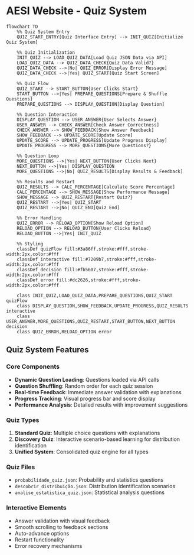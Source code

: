 # AESI Website - Quiz System

```mermaid
flowchart TD
    %% Quiz System Entry
    QUIZ_START_ENTRY[Quiz Interface Entry] --> INIT_QUIZ[Initialize Quiz System]
    
    %% Quiz Initialization
    INIT_QUIZ --> LOAD_QUIZ_DATA[Load Quiz JSON Data via API]
    LOAD_QUIZ_DATA --> QUIZ_DATA_CHECK{Quiz Data Valid?}
    QUIZ_DATA_CHECK -->|No| QUIZ_ERROR[Display Error Message]
    QUIZ_DATA_CHECK -->|Yes| QUIZ_START[Quiz Start Screen]
    
    %% Quiz Flow
    QUIZ_START --> START_BUTTON{User Clicks Start}
    START_BUTTON -->|Yes| PREPARE_QUESTIONS[Prepare & Shuffle Questions]
    PREPARE_QUESTIONS --> DISPLAY_QUESTION[Display Question]
    
    %% Question Interaction
    DISPLAY_QUESTION --> USER_ANSWER{User Selects Answer}
    USER_ANSWER --> CHECK_ANSWER[Check Answer Correctness]
    CHECK_ANSWER --> SHOW_FEEDBACK[Show Answer Feedback]
    SHOW_FEEDBACK --> UPDATE_SCORE[Update Score]
    UPDATE_SCORE --> UPDATE_PROGRESS[Update Progress Display]
    UPDATE_PROGRESS --> MORE_QUESTIONS{More Questions?}
    
    %% Question Loop
    MORE_QUESTIONS -->|Yes| NEXT_BUTTON{User Clicks Next}
    NEXT_BUTTON -->|Yes| DISPLAY_QUESTION
    MORE_QUESTIONS -->|No| QUIZ_RESULTS[Display Results & Feedback]
    
    %% Results and Restart
    QUIZ_RESULTS --> CALC_PERCENTAGE[Calculate Score Percentage]
    CALC_PERCENTAGE --> SHOW_MESSAGE[Show Performance Message]
    SHOW_MESSAGE --> QUIZ_RESTART{Restart Quiz?}
    QUIZ_RESTART -->|Yes| QUIZ_START
    QUIZ_RESTART -->|No| QUIZ_END[Quiz End]
    
    %% Error Handling
    QUIZ_ERROR --> RELOAD_OPTION[Show Reload Option]
    RELOAD_OPTION --> RELOAD_BUTTON{User Clicks Reload}
    RELOAD_BUTTON -->|Yes| INIT_QUIZ
    
    %% Styling
    classDef quizFlow fill:#3a86ff,stroke:#fff,stroke-width:2px,color:#fff
    classDef interactive fill:#7209b7,stroke:#fff,stroke-width:2px,color:#fff
    classDef decision fill:#fb5607,stroke:#fff,stroke-width:2px,color:#fff
    classDef error fill:#dc2626,stroke:#fff,stroke-width:2px,color:#fff
    
    class INIT_QUIZ,LOAD_QUIZ_DATA,PREPARE_QUESTIONS,QUIZ_START quizFlow
    class DISPLAY_QUESTION,SHOW_FEEDBACK,UPDATE_PROGRESS,QUIZ_RESULTS interactive
    class USER_ANSWER,MORE_QUESTIONS,QUIZ_RESTART,START_BUTTON,NEXT_BUTTON decision
    class QUIZ_ERROR,RELOAD_OPTION error
```

## Quiz System Features

### Core Components
- **Dynamic Question Loading**: Questions loaded via API calls
- **Question Shuffling**: Random order for each quiz session
- **Real-time Feedback**: Immediate answer validation with explanations
- **Progress Tracking**: Visual progress bar and score display
- **Performance Analysis**: Detailed results with improvement suggestions

### Quiz Types
1. **Standard Quiz**: Multiple choice questions with explanations
2. **Discovery Quiz**: Interactive scenario-based learning for distribution identification
3. **Unified System**: Consolidated quiz engine for all types

### Quiz Files
- `probabilidade_quiz.json`: Probability and statistics questions
- `descobrir_distribuição.json`: Distribution identification scenarios
- `analise_estatistica_quiz.json`: Statistical analysis questions

### Interactive Elements
- Answer validation with visual feedback
- Smooth scrolling to feedback sections
- Auto-advance options
- Restart functionality
- Error recovery mechanisms
